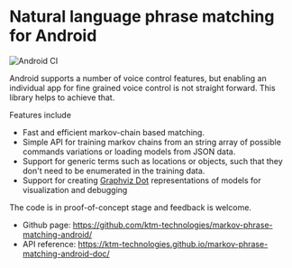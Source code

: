 # Natural language phrase matching for Android

![Android CI](https://github.com/ktm-technologies/markov-phrase-matching-android/workflows/Android%20CI/badge.svg)

Android supports a number of voice control features, but enabling an individual
app for fine grained voice control is not straight forward. This library helps to
achieve that.

Features include
* Fast and efficient markov-chain based matching.
* Simple API for training markov chains from an string array of possible
  commands variations or loading models from JSON data.
* Support for generic terms such as locations or objects, such that they
  don't need to be enumerated in the training data.
* Support for creating [Graphviz Dot](https://www.graphviz.org) representations
  of models for visualization and debugging

The code is in proof-of-concept stage and feedback is welcome. 
* Github page: https://github.com/ktm-technologies/markov-phrase-matching-android/
* API reference: https://ktm-technologies.github.io/markov-phrase-matching-android-doc/
